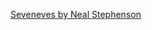 ---
layout: post
wordpress_id: 1774
wordpress_url: http://noesbueno.com/archives/1774
date: '2015-04-16 21:49:46 -0500'
date_gmt: '2015-04-17 02:49:46 -0500'
body: |
  <p><a href="http://kottke.org/15/04/seveneves-by-neal-stephenson">Seveneves by Neal Stephenson</a></p>
---